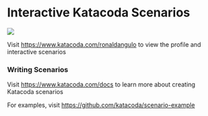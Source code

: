 # Interactive Katacoda Scenarios

[![](http://shields.katacoda.com/katacoda/ronaldangulo/count.svg)](https://www.katacoda.com/ronaldangulo "Get your profile on Katacoda.com")

Visit https://www.katacoda.com/ronaldangulo to view the profile and interactive scenarios

### Writing Scenarios
Visit https://www.katacoda.com/docs to learn more about creating Katacoda scenarios

For examples, visit https://github.com/katacoda/scenario-example
